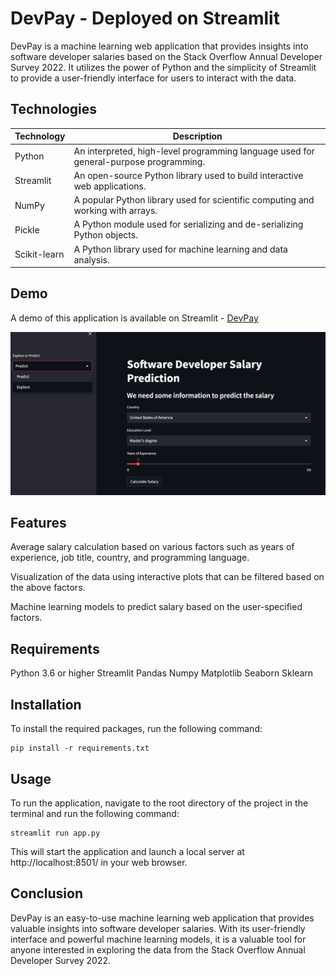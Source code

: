 # DevPay - Deployed on Streamlit

DevPay is a machine learning web application that provides insights into software developer salaries based on the Stack Overflow Annual Developer Survey 2022. It utilizes the power of Python and the simplicity of Streamlit to provide a user-friendly interface for users to interact with the data.

## Technologies

| Technology   | Description                                                               |
|--------------|---------------------------------------------------------------------------|
| Python       | An interpreted, high-level programming language used for general-purpose programming. |
| Streamlit    | An open-source Python library used to build interactive web applications. |
| NumPy        | A popular Python library used for scientific computing and working with arrays. |
| Pickle       | A Python module used for serializing and de-serializing Python objects. |
| Scikit-learn | A Python library used for machine learning and data analysis.                |


## Demo
A demo of this application is available on Streamlit - [DevPay](https://ajosegun-devpay.streamlit.app/)

![DevPay Image](./DevPayHome.png)


## Features
Average salary calculation based on various factors such as years of experience, job title, country, and programming language.

Visualization of the data using interactive plots that can be filtered based on the above factors.

Machine learning models to predict salary based on the user-specified factors.

## Requirements
Python 3.6 or higher
Streamlit
Pandas
Numpy
Matplotlib
Seaborn
Sklearn

## Installation
To install the required packages, run the following command:

```
pip install -r requirements.txt
```

## Usage
To run the application, navigate to the root directory of the project in the terminal and run the following command:

```
streamlit run app.py
```

This will start the application and launch a local server at http://localhost:8501/ in your web browser.

## Conclusion
DevPay is an easy-to-use machine learning web application that provides valuable insights into software developer salaries. With its user-friendly interface and powerful machine learning models, it is a valuable tool for anyone interested in exploring the data from the Stack Overflow Annual Developer Survey 2022.






